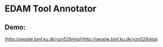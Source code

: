 # EDAM Tool Annotator

## Demo:
[http://people.binf.ku.dk/vzn529/eta](http://people.binf.ku.dk/vzn529/eta)
